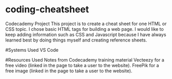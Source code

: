 # coding-cheatsheet
Codecademy Project
This project is to create a cheat sheet for one HTML or CSS topic. I chose basic HTML tags for building a web page.
I would like to keep adding information such as CSS and Javascript because I have always learned best by doing things myself and creating reference sheets.

#Systems Used
VS Code

#Resources Used
Notes from Codecademy training material
Vecteezy for a free video (linked in the page to take a user to the website).
FreePik for a free image (linked in the page to take a user to the website). 

